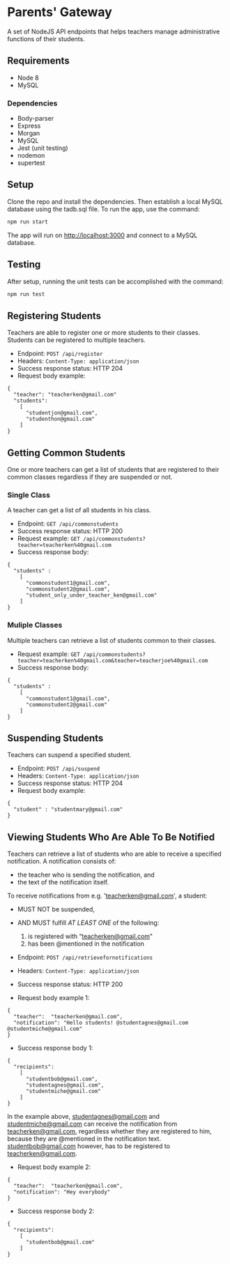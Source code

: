 # Parents' Gateway
A set of NodeJS API endpoints that helps teachers manage administrative functions of their students.

## Requirements

* Node 8
* MySQL

### Dependencies

* Body-parser
* Express
* Morgan
* MySQL
* Jest (unit testing)
* nodemon
* supertest

## Setup

Clone the repo and install the dependencies. Then establish a local MySQL database using the tadb.sql file. To run the app, use the command:

```bash
npm run start
```
The app will run on [http://localhost:3000](http://localhost:3000) and connect to a MySQL database.

## Testing

After setup, running the unit tests can be accomplished with the command:

```bash
npm run test
```

## Registering Students
Teachers are able to register one or more students to their classes. Students can be registered to multiple teachers.

* Endpoint: `POST /api/register`
* Headers: `Content-Type: application/json`
* Success response status: HTTP 204
* Request body example:
```
{
  "teacher": "teacherken@gmail.com"
  "students":
    [
      "studentjon@gmail.com",
      "studenthon@gmail.com"
    ]
}
```

## Getting Common Students
One or more teachers can get a list of students that are registered to their common classes regardless if they are suspended or not.
### Single Class
A teacher can get a list of all students in his class.

* Endpoint: `GET /api/commonstudents`
* Success response status: HTTP 200
* Request example: `GET /api/commonstudents?teacher=teacherken%40gmail.com`
* Success response body:
```
{
  "students" :
    [
      "commonstudent1@gmail.com", 
      "commonstudent2@gmail.com",
      "student_only_under_teacher_ken@gmail.com"
    ]
}
```

### Muliple Classes
Multiple teachers can retrieve a list of students common to their classes.

* Request example: `GET /api/commonstudents?teacher=teacherken%40gmail.com&teacher=teacherjoe%40gmail.com`
* Success response body:
```
{
  "students" :
    [
      "commonstudent1@gmail.com", 
      "commonstudent2@gmail.com"
    ]
}
```

## Suspending Students
Teachers can suspend a specified student.

* Endpoint: `POST /api/suspend`
* Headers: `Content-Type: application/json`
* Success response status: HTTP 204
* Request body example:
```
{
  "student" : "studentmary@gmail.com"
}
```

## Viewing Students Who Are Able To Be Notified
Teachers can retrieve a list of students who are able to receive a specified notification.
A notification consists of:
* the teacher who is sending the notification, and
* the text of the notification itself.

To receive notifications from e.g. 'teacherken@gmail.com', a student:
* MUST NOT be suspended,
* AND MUST fulfill *AT LEAST ONE* of the following:
    1. is registered with “teacherken@gmail.com"
    2. has been @mentioned in the notification

* Endpoint: `POST /api/retrievefornotifications`
* Headers: `Content-Type: application/json`
* Success response status: HTTP 200
* Request body example 1:
```
{
  "teacher":  "teacherken@gmail.com",
  "notification": "Hello students! @studentagnes@gmail.com @studentmiche@gmail.com"
}
```
* Success response body 1:
```
{
  "recipients":
    [
      "studentbob@gmail.com",
      "studentagnes@gmail.com", 
      "studentmiche@gmail.com"
    ]   
}
```
In the example above, studentagnes@gmail.com and studentmiche@gmail.com can receive the notification from teacherken@gmail.com, regardless whether they are registered to him, because they are @mentioned in the notification text. studentbob@gmail.com however, has to be registered to teacherken@gmail.com.
* Request body example 2:
```
{
  "teacher":  "teacherken@gmail.com",
  "notification": "Hey everybody"
}
```
* Success response body 2:
```
{
  "recipients":
    [
      "studentbob@gmail.com"
    ]   
}
```
